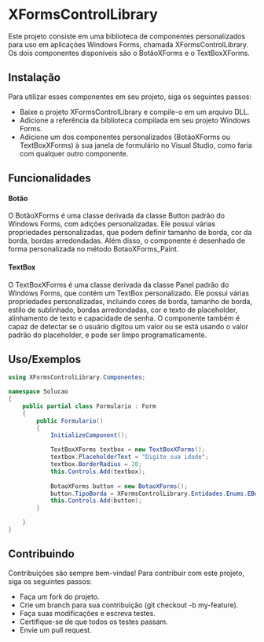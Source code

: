 # XFormsControlLibrary

Este projeto consiste em uma biblioteca de componentes personalizados para uso em aplicações Windows Forms, chamada XFormsControlLibrary. Os dois componentes disponíveis são o BotãoXForms e o TextBoxXForms.

## Instalação

Para utilizar esses componentes em seu projeto, siga os seguintes passos:

- Baixe o projeto XFormsControlLibrary e compile-o em um arquivo DLL.
- Adicione a referência da biblioteca compilada em seu projeto Windows Forms.
- Adicione um dos componentes personalizados (BotãoXForms ou TextBoxXForms) à sua janela de formulário no Visual Studio, como faria com qualquer outro componente.
    
## Funcionalidades

#### Botão
O BotãoXForms é uma classe derivada da classe Button padrão do Windows Forms, com adições personalizadas. Ele possui várias propriedades personalizadas, que podem definir tamanho de borda, cor da borda, bordas arredondadas. Além disso, o componente é desenhado de forma personalizada no método BotaoXForms_Paint.

#### TextBox
O TextBoxXForms é uma classe derivada da classe Panel padrão do Windows Forms, que contém um TextBox personalizado. Ele possui várias propriedades personalizadas, incluindo cores de borda, tamanho de borda, estilo de sublinhado, bordas arredondadas, cor e texto de placeholder, alinhamento de texto e capacidade de senha. O componente também é capaz de detectar se o usuário digitou um valor ou se está usando o valor padrão do placeholder, e pode ser limpo programaticamente.


## Uso/Exemplos

```C#
using XFormsControlLibrary.Componentes;

namespace Solucao
{
    public partial class Formulario : Form
    {
        public Formulario()
        {
            InitializeComponent();

            TextBoxXForms textbox = new TextBoxXForms();
            textbox.PlaceholderText = "Digite sua idade";
            textbox.BorderRadius = 20;
            this.Controls.Add(textbox);
            
            BotaoXForms button = new BotaoXForms();
            button.TipoBorda = XFormsControlLibrary.Entidades.Enums.EBordaTipo.Completo;
            this.Controls.Add(button);
        }

    }
}
```


## Contribuindo

Contribuições são sempre bem-vindas!
Para contribuir com este projeto, siga os seguintes passos:

- Faça um fork do projeto.
- Crie um branch para sua contribuição (git checkout -b my-feature).
- Faça suas modificações e escreva testes.
- Certifique-se de que todos os testes passam.
- Envie um pull request.

